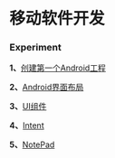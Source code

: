 # 移动软件开发

### Experiment

**1、**[创建第一个Android工程](https://github.com/eric-ruhu/MobileApp/tree/master/TestApp)

**2、**[Android界面布局](https://github.com/eric-ruhu/MobileApp/tree/master/LayoutTuorial)

**3、**[UI组件](https://github.com/eric-ruhu/MobileApp/tree/master/UIcomponents)

**4、**[Intent](https://github.com/eric-ruhu/MobileApp/tree/master/Intent)

**5、**[NotePad](https://github.com/eric-ruhu/MobileApp/tree/master/NotePad)